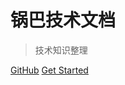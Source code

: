
# 锅巴技术文档

> 技术知识整理

[GitHub](https://github.com/yikun1025/Documentation)
[Get Started](/quick-start.md)
